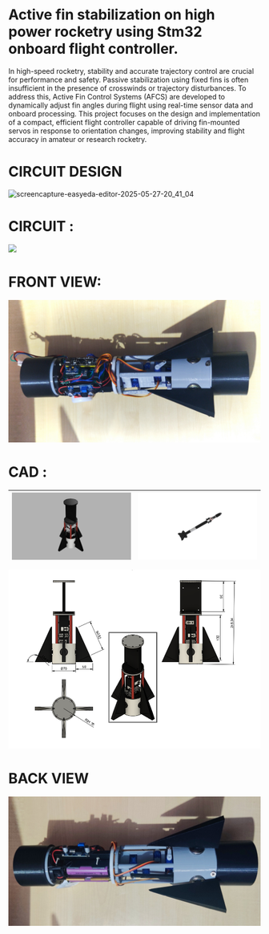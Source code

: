# Active fin stabilization on high power rocketry using Stm32 onboard flight controller.
In high-speed rocketry, stability and accurate trajectory control are crucial for performance and safety. Passive stabilization using fixed fins is often insufficient in the presence of crosswinds or trajectory disturbances. To address this, Active Fin Control Systems (AFCS) are developed to dynamically adjust fin angles during flight using real-time sensor data and onboard processing. This project focuses on the design and implementation of a compact, efficient flight controller capable of driving fin-mounted servos in response to orientation changes, improving stability and flight accuracy in amateur or research rocketry.

# CIRCUIT DESIGN
![screencapture-easyeda-editor-2025-05-27-20_41_04](https://github.com/user-attachments/assets/1f7bda50-4b95-4a84-987c-6ac54aa292df)

# CIRCUIT :
<img src= "IMAGES/IMG_20250222_185927.jpg" width=50% >

# FRONT VIEW:

<img src= "IMAGES/IMG_20250524_201250.jpg" >

# CAD :

| <img src= "IMAGES/combinbed v14.png" > | <img src="IMAGES/combinbed v16.png" > |
| --------------------------- | --------------------------- |

<img src="IMAGES/Screenshot 2025-05-09 195816.png" >

# BACK VIEW


 <img src="IMAGES/IMG_20250524_200005.jpg" >


